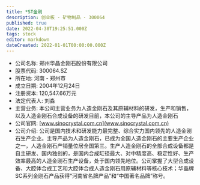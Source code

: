 ```yaml
---
title: *ST金刚
description: 创业板 - 矿物制品 - 300064
published: true
date: 2022-04-30T19:25:51.000Z
tags: stock
editor: markdown
dateCreated: 2022-01-01T00:00:00.000Z
---
```


- 公司名称: 郑州华晶金刚石股份有限公司
- 股票代码: 300064.SZ
- 所在地: 河南 - 郑州市
- 成立日期: 2004年12月24日
- 注册资本: 120,547.66万元
- 法定代表人: 刘淼
- 主营业务: 本公司主营业务为人造金刚石及其原辅材料的研发，生产和销售，以及人造金刚石合成设备的研发目前，本公司的主导产品为人造金刚石
- 公司官网: [www.sinocrystal.com.cn](www.sinocrystal.com.cn)
- 公司介绍: 公司是国内技术和研发能力最完整、综合实力国内领先的人造金刚石生产企业。主导产品为人造金刚石，已成为全国人造金刚石的主要生产企业之一，人造金刚石产销量位居全国第三。生产人造金刚石的全部合成设备都是自主研发、国内独创的，是国内合成缸径最大、对中精度高、稳定性好、生产效率最高的人造金刚石生产设备，处于国内领先地位。公司掌握了大型合成设备、大腔体合成工艺和大腔体合成人造金刚石用原辅材料等核心技术；华晶牌SC系列金刚石产品获得“河南省名牌产品”和“中国著名品牌”称号。


